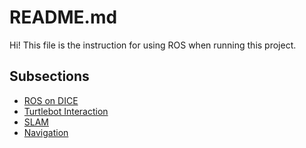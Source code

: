 ﻿# README.md

Hi! This file is the instruction for using ROS when running this project.

## Subsections

 * [ROS on DICE](./ROS_ON_DICE.MD)
 * [Turtlebot Interaction](./TURTLEBOT_INTERACTION.MD)
 * [SLAM](./SLAM.MD)
 * [Navigation](./NAVIGATION.MD)
